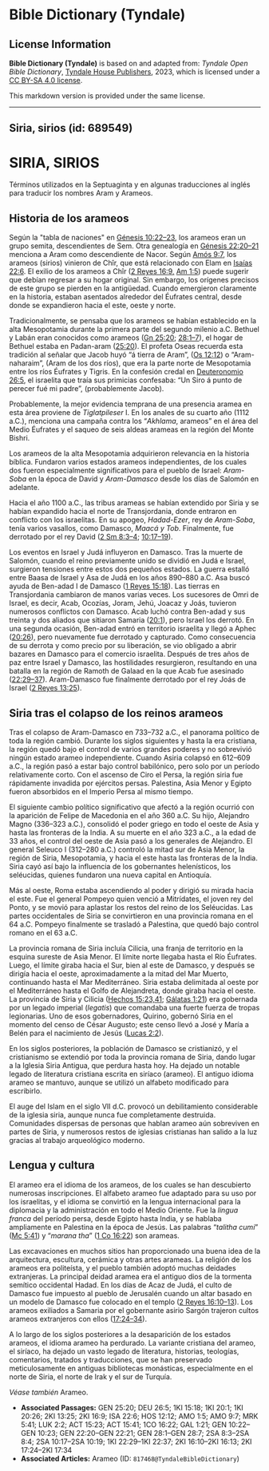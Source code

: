 # Bible Dictionary (Tyndale)

## License Information

**Bible Dictionary (Tyndale)** is based on and adapted from: _Tyndale Open Bible Dictionary_, [Tyndale House Publishers](https://tyndaleopenresources.com/), 2023, which is licensed under a [CC BY-SA 4.0 license](https://creativecommons.org/licenses/by-sa/4.0/legalcode.en).

This markdown version is provided under the same license.



--------------------------------

## Siria, sirios (id: 689549)

SIRIA, SIRIOS
=============

Términos utilizados en la Septuaginta y en algunas traducciones al inglés para traducir los nombres Aram y Arameos.

Historia de los arameos
-----------------------

Según la "tabla de naciones" en [Génesis 10:22–23](https://ref.ly/Gen10:22-Gen10:23), los arameos eran un grupo semita, descendientes de Sem. Otra genealogía en [Génesis 22:20–21](https://ref.ly/Gen22:20-Gen22:21) menciona a Aram como descendiente de Nacor. Según [Amós 9:7](https://ref.ly/Amos9:7), los arameos (sirios) vinieron de Chîr, que está relacionado con Elam en [Isaías 22:6](https://ref.ly/Isa22:6). El exilio de los arameos a Chîr ([2 Reyes 16:9,](https://ref.ly/2Kgs16:9) [Am 1:5](https://ref.ly/Amos1:5)) puede sugerir que debían regresar a su hogar original. Sin embargo, los orígenes precisos de este grupo se pierden en la antigüedad. Cuando emergieron claramente en la historia, estaban asentados alrededor del Éufrates central, desde donde se expandieron hacia el este, oeste y norte.

Tradicionalmente, se pensaba que los arameos se habían establecido en la alta Mesopotamia durante la primera parte del segundo milenio a.C. Bethuel y Labán eran conocidos como arameos ([Gn 25:20](https://ref.ly/Gen25:20); [28:1–7](https://ref.ly/Gen28:1-Gen28:7)), el hogar de Bethuel estaba en Padan\-aram ([25:20](https://ref.ly/Gen25:20)). El profeta Oseas recuerda esta tradición al señalar que Jacob huyó “á tierra de Aram”, ([Os 12:12](https://ref.ly/Hos12:12)) o “Aram\-naharaim”, (Aram de los dos ríos), que era la parte norte de Mesopotamia entre los ríos Éufrates y Tigris. En la confesión credal en [Deuteronomio 26:5](https://ref.ly/Deut26:5), el israelita que traía sus primicias confesaba: “Un Siro á punto de perecer fué mi padre”, (probablemente Jacob).

Probablemente, la mejor evidencia temprana de una presencia aramea en esta área proviene de *Tiglatpileser* I. En los anales de su cuarto año (1112 a.C.), menciona una campaña contra los “*Akhlama*, arameos” en el área del Medio Éufrates y el saqueo de seis aldeas arameas en la región del Monte Bishri.

Los arameos de la alta Mesopotamia adquirieron relevancia en la historia bíblica. Fundaron varios estados arameos independientes, de los cuales dos fueron especialmente significativos para el pueblo de Israel: *Aram\-Soba* en la época de David y *Aram\-Damasco* desde los días de Salomón en adelante.

Hacia el año 1100 a.C., las tribus arameas se habían extendido por Siria y se habían expandido hacia el norte de Transjordania, donde entraron en conflicto con los israelitas. En su apogeo, *Hadad\-Ezer*, rey de *Aram\-Soba*, tenía varios vasallos, como Damasco, *Maacá y Tob*. Finalmente, fue derrotado por el rey David ([2 Sm 8:3–4](https://ref.ly/2Sam8:3-2Sam8:4); [10:17–19](https://ref.ly/2Sam10:17-2Sam10:19)).

Los eventos en Israel y Judá influyeron en Damasco. Tras la muerte de Salomón, cuando el reino previamente unido se dividió en Judá e Israel, surgieron tensiones entre estos dos pequeños estados. La guerra estalló entre Baasa de Israel y Asa de Judá en los años 890–880 a.C. Asa buscó ayuda de Ben\-adad I de Damasco ([1 Reyes 15:18](https://ref.ly/1Kgs15:18)). Las tierras en Transjordania cambiaron de manos varias veces. Los sucesores de Omri de Israel, es decir, Acab, Ocozías, Joram, Jehú, Joacaz y Joás, tuvieron numerosos conflictos con Damasco. Acab luchó contra Ben\-adad y sus treinta y dos aliados que sitiaron Samaria ([20:1](https://ref.ly/1Kgs20:1)), pero Israel los derrotó. En una segunda ocasión, Ben\-adad entró en territorio israelita y llegó a Aphec ([20:26](https://ref.ly/1Kgs20:26)), pero nuevamente fue derrotado y capturado. Como consecuencia de su derrota y como precio por su liberación, se vio obligado a abrir bazares en Damasco para el comercio israelita. Después de tres años de paz entre Israel y Damasco, las hostilidades resurgieron, resultando en una batalla en la región de Ramoth de Galaad en la que Acab fue asesinado ([22:29–37](https://ref.ly/1Kgs22:29-1Kgs22:37)). Aram\-Damasco fue finalmente derrotado por el rey Joás de Israel ([2 Reyes 13:25](https://ref.ly/2Kgs13:25)).

Siria tras el colapso de los reinos arameos
-------------------------------------------

Tras el colapso de Aram\-Damasco en 733–732 a.C., el panorama político de toda la región cambió. Durante los siglos siguientes y hasta la era cristiana, la región quedó bajo el control de varios grandes poderes y no sobrevivió ningún estado arameo independiente. Cuando Asiria colapsó en 612–609 a.C., la región pasó a estar bajo control babilónico, pero solo por un período relativamente corto. Con el ascenso de Ciro el Persa, la región siria fue rápidamente invadida por ejércitos persas. Palestina, Asia Menor y Egipto fueron absorbidos en el Imperio Persa al mismo tiempo.

El siguiente cambio político significativo que afectó a la región ocurrió con la aparición de Felipe de Macedonia en el año 360 a.C. Su hijo, Alejandro Magno (336–323 a.C.), consolidó el poder griego en todo el oeste de Asia y hasta las fronteras de la India. A su muerte en el año 323 a.C., a la edad de 33 años, el control del oeste de Asia pasó a los generales de Alejandro. El general Seleuco I (312–280 a.C.) controló la mitad sur de Asia Menor, la región de Siria, Mesopotamia, y hacia el este hasta las fronteras de la India. Siria cayó así bajo la influencia de los gobernantes helenísticos, los seléucidas, quienes fundaron una nueva capital en Antioquía.

Más al oeste, Roma estaba ascendiendo al poder y dirigió su mirada hacia el este. Fue el general Pompeyo quien venció a Mitrídates, el joven rey del Ponto, y se movió para aplastar los restos del reino de los Seléucidas. Las partes occidentales de Siria se convirtieron en una provincia romana en el 64 a.C. Pompeyo finalmente se trasladó a Palestina, que quedó bajo control romano en el 63 a.C.

La provincia romana de Siria incluía Cilicia, una franja de territorio en la esquina sureste de Asia Menor. El límite norte llegaba hasta el Río Éufrates. Luego, el límite giraba hacia el Sur, bien al este de Damasco, y después se dirigía hacia el oeste, aproximadamente a la mitad del Mar Muerto, continuando hasta el Mar Mediterráneo. Siria estaba delimitada al oeste por el Mediterráneo hasta el Golfo de Alejandreta, donde giraba hacia el oeste. La provincia de Siria y Cilicia ([Hechos 15:23,41](https://ref.ly/Acts15:23,Acts15:41); [Gálatas 1:21](https://ref.ly/Gal1:21)) era gobernada por un legado imperial (*legatis*) que comandaba una fuerte fuerza de tropas legionarias. Uno de esos gobernadores, Quirino, gobernó Siria en el momento del censo de César Augusto; este censo llevó a José y María a Belén para el nacimiento de Jesús ([Lucas 2:2](https://ref.ly/Luke2:2)).

En los siglos posteriores, la población de Damasco se cristianizó, y el cristianismo se extendió por toda la provincia romana de Siria, dando lugar a la Iglesia Siria Antigua, que perdura hasta hoy. Ha dejado un notable legado de literatura cristiana escrita en siríaco (arameo). El antiguo idioma arameo se mantuvo, aunque se utilizó un alfabeto modificado para escribirlo.

El auge del Islam en el siglo VII d.C. provocó un debilitamiento considerable de la iglesia siria, aunque nunca fue completamente destruida. Comunidades dispersas de personas que hablan arameo aún sobreviven en partes de Siria, y numerosos restos de iglesias cristianas han salido a la luz gracias al trabajo arqueológico moderno.

Lengua y cultura
----------------

El arameo era el idioma de los arameos, de los cuales se han descubierto numerosas inscripciones. El alfabeto arameo fue adaptado para su uso por los israelitas, y el idioma se convirtió en la lengua internacional para la diplomacia y la administración en todo el Medio Oriente. Fue la *lingua franca* del período persa, desde Egipto hasta India, y se hablaba ampliamente en Palestina en la época de Jesús. Las palabras “*talitha cumi*” ([Mc 5:41](https://ref.ly/Mark5:41)) y “*marana tha*” ([1 Co 16:22](https://ref.ly/1Cor16:22)) son arameas.

Las excavaciones en muchos sitios han proporcionado una buena idea de la arquitectura, escultura, cerámica y otras artes arameas. La religión de los arameos era politeísta, y el pueblo también adoptó muchas deidades extranjeras. La principal deidad aramea era el antiguo dios de la tormenta semítico occidental Hadad. En los días de Acaz de Judá, el culto de Damasco fue impuesto al pueblo de Jerusalén cuando un altar basado en un modelo de Damasco fue colocado en el templo ([2 Reyes 16:10–13](https://ref.ly/2Kgs16:10-2Kgs16:13)). Los arameos exiliados a Samaria por el gobernante asirio Sargón trajeron cultos arameos extranjeros con ellos ([17:24–34](https://ref.ly/2Kgs17:24-2Kgs17:34)).

A lo largo de los siglos posteriores a la desaparición de los estados arameos, el idioma arameo ha perdurado. La variante cristiana del arameo, el siríaco, ha dejado un vasto legado de literatura, historias, teologías, comentarios, tratados y traducciones, que se han preservado meticulosamente en antiguas bibliotecas monásticas, especialmente en el norte de Siria, el norte de Irak y el sur de Turquía.

*Véase también* Arameo.

* **Associated Passages:** GEN 25:20; DEU 26:5; 1KI 15:18; 1KI 20:1; 1KI 20:26; 2KI 13:25; 2KI 16:9; ISA 22:6; HOS 12:12; AMO 1:5; AMO 9:7; MRK 5:41; LUK 2:2; ACT 15:23; ACT 15:41; 1CO 16:22; GAL 1:21; GEN 10:22–GEN 10:23; GEN 22:20–GEN 22:21; GEN 28:1–GEN 28:7; 2SA 8:3–2SA 8:4; 2SA 10:17–2SA 10:19; 1KI 22:29–1KI 22:37; 2KI 16:10–2KI 16:13; 2KI 17:24–2KI 17:34
* **Associated Articles:** Arameo (ID: `817468@TyndaleBibleDictionary`)

